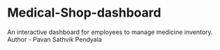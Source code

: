 # Medical-Shop-dashboard
An interactive dashboard for employees to manage medicine inventory.
Author - Pavan Sathvik Pendyala
    